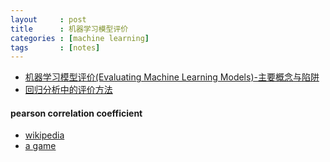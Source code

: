 ```yaml
---
layout     : post
title      : 机器学习模型评价
categories : [machine learning]
tags       : [notes]
---
```


- [机器学习模型评价(Evaluating Machine Learning Models)-主要概念与陷阱](http://blog.csdn.net/heyongluoyao8/article/details/49408319)
- [回归分析中的评价方法](http://blog.csdn.net/computerme/article/details/38871467)

#### pearson correlation coefficient
- [wikipedia](https://en.wikipedia.org/wiki/Pearson_product-moment_correlation_coefficient)
- [a game](http://guessthecorrelation.com/)
